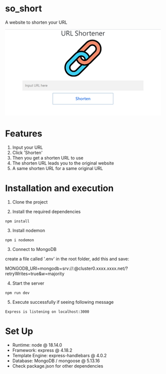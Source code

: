 # so_short
A website to shorten your URL

![image](/images/demo.jpg)

# Features

1. Input your URL
2. Click 'Shorten'  
3. Then you get a shorten URL to use
4. The shorten URL leads you to the original website
5. A same shorten URL for a same original URL 


# Installation and execution

1. Clone the project

2. Install the required dependencies

```
npm install
```

3. Install nodemon

```
npm i nodemon
```

3. Connect to MongoDB

create a file called '.env' in the root folder, 
add this and save:

MONGODB_URI=mongodb+srv://<Your MongoDB Account>:<Your MongoDB Password>@cluster0.xxxx.xxxx.net/<Your MongoDB Table>?retryWrites=true&w=majority

4. Start the server

```
npm run dev
```

5. Execute successfully if seeing following message

```
Express is listening on localhost:3000
```

# Set Up

- Runtime: node @ 18.14.0
- Framework: express @ 4.18.2
- Template Engine: express-handlebars @ 4.0.2
- Database: MongoDB / mongoose @ 5.13.16
- Check package.json for other dependencies
